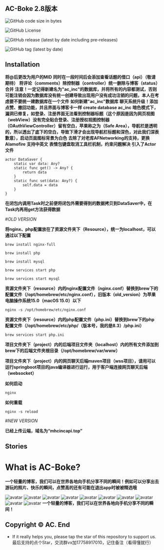 AC-Boke 2.8版本
---------------

![GitHub code size in bytes](https://img.shields.io/github/languages/code-size/acincor/AC-Boke)

![GitHub License](https://img.shields.io/github/license/acincor/AC-Boke)

![GitHub release (latest by date including pre-releases)](https://img.shields.io/github/v/release/acincor/AC-Boke?include_prereleases)

![GitHub tag (latest by date)](https://img.shields.io/github/v/tag/acincor/AC-Boke.svg)

Installation
---------------

**将@后更改为用户的MID**
**同时在一段时间后会添加查看话题的借口（api）（敬请期待）**
**将评论（comments）除控制器（controller）统一删除与博客（status）合并**
**注意！一定记得新建名为"ac_inc"的数据库，并将所有的内容都测试，否则可能注销会因为数据库没有统一创建导致出现用户没有成功注销的问题，本人在考虑要不要统一建数据库在一个文件**
**如何新建"ac_inc"数据库**
**聊天系统升级！添加点赞、撤回功能，并且界面与博客卡一样**
**create database ac_inc**
**暗色模式下，漏洞已修复，如登录、注册界面无法看到控制器标题（这个原因是因为网页视图（webView）没有完全贴合登录、注册授权视图控制器（OAuthViewController）留有空白，苹果称之为（Safe Area），导航栏是透明的，所以透出了底下的空白，导致下滑才会出现导航栏标题和深色，对此我们深表歉意），启动页面图标背景为白色**
**去除了对老库AFNetworking的支持，更换Alamofire**
**支持中英文**
**表情包键盘取消工具栏机制，约束问题解决**
**引入了Actor文件**
```
actor DataSaver {
    static var data: Any?
    static func get() -> Any? {
        return data
    }
    static func set(data: Any?) {
        self.data = data
    }
}
```
**在闭包内调用Task时之前便将闭包外需要得到的数据拷贝到DataSaver中，在Task内再用get方法获得数据**

#*OLD VERSION*

**将nginx、php配置放在了资源文件夹下（Resource），统一为localhost，可以通过以下配置**

```brew install nginx-full```

```brew install php```

```brew install mysql```

```brew services start php```

```brew services start mysql```

**资源文件夹下（resource）内的nginx配置文件（nginx.conf）替换到brew下的配置文件（/opt/homebrew/etc/nginx.conf），旧版本（old_version）为苹果电脑操作系统15.0（macOS 15.0）以下**

```nginx -s /opt/homebrew/etc/nginx.conf```

**资源文件夹下（resource）内的php配置文件（php.ini）替换到brew下的php 配置文件（/opt/homebrew/etc/php/（版本号，我的是8.3）/php.ini）**

```brew services start php.ini```

**项目文件夹下（project）内的后端项目文件夹（localhost）内的所有文件添加到brew下的后端文件夹根目录（/opt/homebrew/var/www）**

**项目文件夹下（project）内的网页聊天后端maven项目（wss项目），请用可以运行springboot项目的java编译器进行运行，用于客户端连接网页聊天后端（websocket）**

**如何启动**

```nginx```

**如何重载**

```nginx -s reload```

#*NEW VERSION*

**已经上传云端，域名为“mhcincapi.top”**

Stories
---------------

# What is AC-Boke?

**一个轻量的博客，我们可以在世界各地向手机分享不同的瞬间！例如可以分享出去游玩的照片、快乐的瞬间，点赞高的还有可能在退出app时被被精选哦**

![avatar](https://is1-ssl.mzstatic.com/image/thumb/PurpleSource221/v4/98/81/5c/98815cfa-bc38-29ce-1341-556e94873206/884ae8e7-5a75-4ff5-bf03-1c61ed33064f_Simulator_Screenshot_-_iPhone_14_Plus_-_2024-03-31_at_11.03.23.png/400x800bb.png)
![avatar](https://is1-ssl.mzstatic.com/image/thumb/PurpleSource221/v4/3b/eb/22/3beb2214-23be-61cf-6bf1-a3bd5c794604/2cb5f101-fa30-47ca-a434-0f03bf51af87_Simulator_Screenshot_-_iPhone_14_Plus_-_2024-07-21_at_23.32.38.png/400x800bb.png)
![avatar](https://is1-ssl.mzstatic.com/image/thumb/PurpleSource221/v4/46/85/df/4685df96-837e-56b7-c13d-a626686db7cf/3211467e-5a3c-4758-ae07-bfed1b444713_Simulator_Screenshot_-_iPhone_14_Plus_-_2024-07-21_at_23.33.36.png/400x800bb.png)
![avatar](https://is1-ssl.mzstatic.com/image/thumb/PurpleSource221/v4/3d/d7/47/3dd74745-9238-3081-aa15-785b05c356a7/c11e5786-563b-4745-addf-b017f1c07c40_Simulator_Screenshot_-_iPhone_14_Plus_-_2024-07-21_at_23.44.18.png/400x800bb.png)
![avatar](https://is1-ssl.mzstatic.com/image/thumb/PurpleSource221/v4/7b/6f/03/7b6f03ed-3bd0-5c61-81e6-336b68c823fd/dec3fb5e-cba1-4e67-80d2-6f26ca1ec103_Simulator_Screenshot_-_iPhone_14_Plus_-_2024-07-21_at_23.44.33.png/400x800bb.png)
![avatar](https://is1-ssl.mzstatic.com/image/thumb/PurpleSource211/v4/bd/99/58/bd9958c0-053b-cc77-e400-8366f5bedb8b/9315682d-2d29-4096-8563-632bfea45d9c_Simulator_Screenshot_-_iPhone_14_Plus_-_2024-07-21_at_23.44.42.png/400x800bb.png)
![avatar](https://is1-ssl.mzstatic.com/image/thumb/PurpleSource221/v4/e7/17/cd/e717cdc0-9552-1620-8fb2-faaf6590face/05138305-30d4-444a-b485-45cbf891ef0c_Simulator_Screenshot_-_iPhone_14_Plus_-_2024-07-21_at_23.44.52.png/400x800bb.png)
![avatar](https://is1-ssl.mzstatic.com/image/thumb/PurpleSource211/v4/22/d6/91/22d69102-082e-4532-cb55-4a54e533129f/134bd7ca-f204-40de-9c03-5871147bf270_Simulator_Screenshot_-_iPhone_14_Plus_-_2024-07-21_at_23.45.05.png/400x800bb.png)
![avatar](https://is1-ssl.mzstatic.com/image/thumb/PurpleSource211/v4/a2/11/ff/a211ffdf-4b60-6882-4159-431de468a6ba/8facbfd8-2fa2-4cb3-96c2-382f8bc87b83_Simulator_Screenshot_-_iPhone_13_Pro_Max_-_2024-07-21_at_23.47.45.png/400x800bb.png)
![avatar](https://is1-ssl.mzstatic.com/image/thumb/PurpleSource221/v4/53/fd/55/53fd5597-0141-0b3e-f3f8-e42c66de417a/44b7a24a-aa81-41ff-a598-a31e2f8a1e09_Simulator_Screenshot_-_iPhone_13_Pro_Max_-_2024-07-21_at_23.53.25.png/400x800bb.png)
**一个轻量的博客，我们可以在世界各地向手机分享不同的瞬间！**

Copyright © AC.
End
-------

-  If it really helps you, please tap the star of this repository to support us.
    最后支持的点个Star，交流群vx加17758917010，记住备注（看得懂就行）
